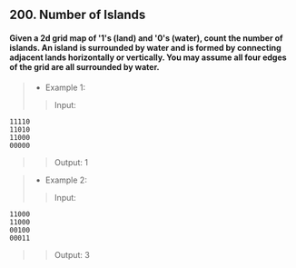 ## 200. Number of Islands
#### Given a 2d grid map of '1's (land) and '0's (water), count the number of islands. An island is surrounded by water and is formed by connecting adjacent lands horizontally or vertically. You may assume all four edges of the grid are all surrounded by water.

>* Example 1:
>> Input:
```
11110
11010
11000
00000
```
>> Output: 1

>* Example 2:
>> Input:
```
11000
11000
00100
00011
```
>> Output: 3